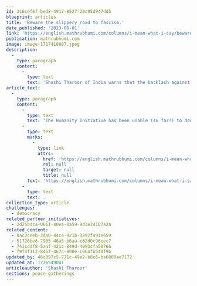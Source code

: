 ```yaml
---
id: 316cef6f-bed8-4917-8527-20c95d947ddb
blueprint: articles
title: 'Beware the slippery road to fascism.'
date_published: '2023-06-01'
link: 'https://english.mathrubhumi.com/columns/i-mean-what-i-say/beware-the-slippery-road-to-fascism-shashi-tharoor-column-1.8605703'
publication: mathrubhumi.com
image: image-1717418087.jpeg
description:
  -
    type: paragraph
    content:
      -
        type: text
        text: 'Shashi Tharoor of India warns that the backlash against globalization is likely to further accelerate in the post-COVID world. '
article_text:
  -
    type: paragraph
    content:
      -
        type: text
        text: 'The Humanity Initiative has been unable (so far!) to download the original text, but you can read the full article directly at: '
      -
        type: text
        marks:
          -
            type: link
            attrs:
              href: 'https://english.mathrubhumi.com/columns/i-mean-what-i-say/beware-the-slippery-road-to-fascism-shashi-tharoor-column-1.8605703'
              rel: null
              target: null
              title: null
        text: 'https://english.mathrubhumi.com/columns/i-mean-what-i-say/beware-the-slippery-road-to-fascism-shashi-tharoor-column-1.8605703'
      -
        type: text
        text: .
collection_type: article
challenges:
  - democracy
related_partner_initiatives:
  - 2d25bdca-0661-40ea-8a59-9d3e34107a2a
related_content:
  - 0ac2ceeb-3da0-44c4-921b-3897f491e659
  - 51726be6-7905-46a5-b6aa-c62d0c96eec7
  - 741cddf8-5aaf-421c-849d-4093cfa50766
  - f9f4f112-845f-467c-900e-c064fb540f9b
updated_by: 46c097c5-771c-49e2-b8c6-ba6009ae7172
updated_at: 1736949041
articleauthor: 'Shashi Tharoor'
sections: peace-gatherings
---
```

